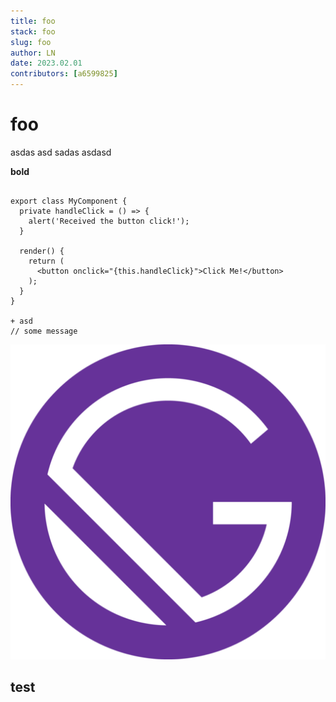 ```yaml
---
title: foo
stack: foo
slug: foo
author: LN
date: 2023.02.01
contributors: [a6599825]
---
```


# foo

asdas asd sadas asdasd

**bold**

``` javascript{ 1, 4, 19-21 }

export class MyComponent {
  private handleClick = () => {
    alert('Received the button click!');
  }
​
  render() {
    return (
      <button onclick="{this.handleClick}">Click Me!</button>
    );
  }
}

+ asd
// some message

```

![alt text for screen readers](./test/icon.png "Text to show on mouseover")

## test
